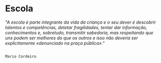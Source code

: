 ﻿# Escola

*"A escola é parte integrante da vida da criança e o seu dever é descobrir talentos e competências, detetar fragilidades, tentar dar informação, conhecimentos e, sobretudo, transmitir sabedoria, mas respeitando que uns podem ser melhores do que os outros e isso não deveria ser explicitamente «denunciado na praça pública»."*


                                                                        Mario Cordeiro

